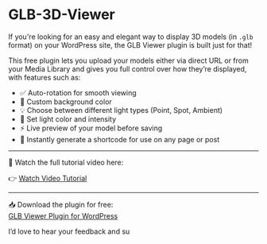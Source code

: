 # GLB-3D-Viewer
If you're looking for an easy and elegant way to display 3D models (in `.glb` format) on your WordPress site, the GLB Viewer plugin is built just for that!

This free plugin lets you upload your models either via direct URL or from your Media Library and gives you full control over how they’re displayed, with features such as:

- ✅ Auto-rotation for smooth viewing
- 🎨 Custom background color
- 💡 Choose between different light types (Point, Spot, Ambient)
- 🌈 Set light color and intensity
- ⚡ Live preview of your model before saving
- 🔧 Instantly generate a shortcode for use on any page or post

---

🎥 Watch the full tutorial video here:

👉 [Watch Video Tutorial](https://codessculpt.net/your-video-link)

---

📥 Download the plugin for free:  
[GLB Viewer Plugin for WordPress](https://codessculpt.net/plugins/glb-viewer)

I’d love to hear your feedback and su
